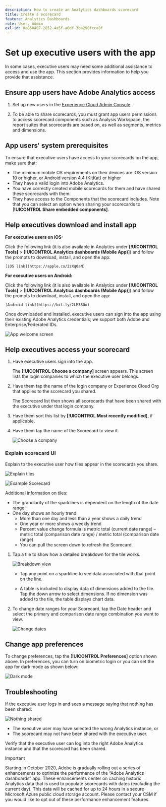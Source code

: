```yaml
---
description: How to create an Analytics dashboards scorecard
title: Create a scorecard
feature: Analytics Dashboards
role: User, Admin
exl-id: 0e858407-2852-4a5f-a0df-3ba290fcca8f
---
```

# Set up executive users with the app

In some cases, executive users may need some additional assistance to access and use the app. This section provides information to help you provide that assistance.

## Ensure app users have Adobe Analytics access

1. Set up new users in the [Experience Cloud Admin Console](/help/admin/admin-console/permissions/product-profile.md).

1. To be able to share scorecards, you must grant app users permissions to access scorecard components such as Analysis Workspace, the report suites that scorecards are based on, as well as segments, metrics and dimensions.

## App users' system prerequisites

To ensure that executive users have access to your scorecards on the app, make sure that:

* The minimum mobile OS requirements on their devices are iOS version 10 or higher, or Android version 4.4 (KitKat) or higher
* They have a valid login into Adobe Analytics.
* You have correctly created mobile scorecards for them and have shared these scorecards with them.
* They have access to the Components that the scorecard includes. Note that you can select an option when sharing your scorecards to **[!UICONTROL Share embedded components]**.

## Help executives download and install app

**For executive users on iOS:**

Click the following link (it is also available in Analytics under **[!UICONTROL Tools]** > **[!UICONTROL Analytics dashboards (Mobile App)]**) and follow the prompts to download, install, and open the app:

`[iOS link](https://apple.co/2zXq0aN)`

**For executive users on Android:**

Click the following link (it is also available in Analytics under **[!UICONTROL Tools]** > **[!UICONTROL Analytics dashboards (Mobile App)]**) and follow the prompts to download, install, and open the app:

`[Android link](https://bit.ly/2LM38Oo)`

Once downloaded and installed, executive users can sign into the app using their existing Adobe Analytics credentials; we support both Adobe and Enterprise/Federated IDs.

![App welcome screen](assets/welcome.png)

## Help executives access your scorecard 

1. Have executive users sign into the app.

   The **[!UICONTROL Choose a company]** screen appears. This screen lists the login companies to which the executive user belongs.

1. Have them tap the name of the login company or Experience Cloud Org that applies to the scorecard you shared. 

   The Scorecard list then shows all scorecards that have been shared with the executive under that login company.

1. Have them sort this list by **[!UICONTROL Most recently modified]**, if applicable.

1. Have them tap the name of the Scorecard to view it.

    ![Choose a company](assets/accesscard.png)


### Explain scorecard UI

Explain to the executive user how tiles appear in the scorecards you share.

![Explain tiles](assets/newexplain.png)

![Example Scorecard](assets/intro_scorecard.png)

Additional information on tiles:

* The granularity of the sparklines is dependent on the length of the date range:
* One day shows an hourly trend
  * More than one day and less than a year shows a daily trend
  * One year or more shows a weekly trend
  * Percent value change formula is metric total (current date range) – metric total (comparison date range) / metric total (comparison date range).
  * You can pull the screen down to refresh the Scorecard.


1. Tap a tile to show how a detailed breakdown for the tile works.

    ![Breakdown view](assets/sparkline.png)

    * Tap any point on a sparkline to see data associated with that point on the line.

    * A table is included to display data of dimensions added to the tile. Tap the down arrow to select dimensions. If no dimension was added to the tile, the table displays chart data.

1. To change date ranges for your Scorecard, tap the Date header and select the primary and comparison date range combination you want to view.

    ![Change dates](assets/changedate.png)

## Change app preferences

To change preferences, tap the **[!UICONTROL Preferences]** option shown above. In preferences, you can turn on biometric login or you can set the app for dark mode as shown below:

![Dark mode](assets/darkmode.png)

## Troubleshooting

If the executive user logs in and sees a message saying that nothing has been shared:

![Nothing shared](assets/nothing.png)

*  The executive user may have selected the wrong Analytics instance, or
*  The scorecard may not have been shared with the executive user. 

Verify that the executive user can log into the right Adobe Analytics instance and that the scorecard has been shared. 

>[!IMPORTANT]
>
>Starting in October 2020, Adobe is gradually rolling out a series of enhancements to optimize the performance of the “Adobe Analytics dashboards” app. These enhancements center on caching historic Analytics data that is used to populate scorecards with dates (excluding the current day). This data will be cached for up to 24 hours in a secure Microsoft Azure public cloud storage account. Please contact your CSM if you would like to opt out of these performance enhancement features.

